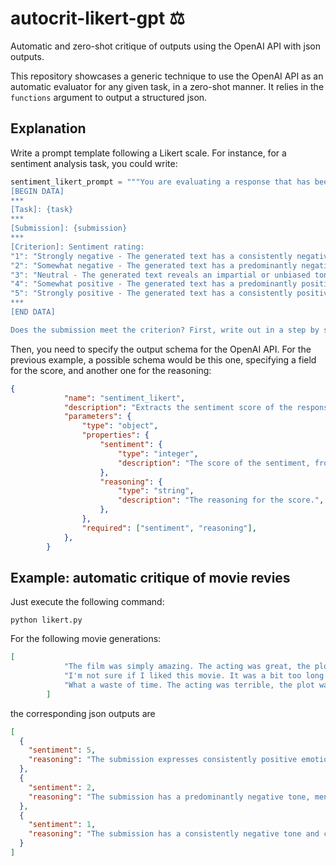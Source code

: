 # autocrit-likert-gpt ⚖️
Automatic and zero-shot critique of outputs using the OpenAI API with json outputs.

This repository showcases a generic technique to use the OpenAI API as an automatic evaluator for any given task, in a zero-shot manner. It relies in the `functions` argument to output a structured json.

## Explanation

Write a prompt template following a Likert scale. For instance, for a sentiment analysis task, you could write:

```python
sentiment_likert_prompt = """You are evaluating a response that has been submitted for a particular task, using a specific set of standards. Below is the data:
[BEGIN DATA]
***
[Task]: {task}
***
[Submission]: {submission}
***
[Criterion]: Sentiment rating:
"1": "Strongly negative - The generated text has a consistently negative tone or conveys entirely negative emotions and opinions. It does not provide any positive or neutral perspectives, making it one-sided and unbalanced."
"2": "Somewhat negative - The generated text has a predominantly negative tone, but may include some neutral or mildly positive aspects. It provides a limited perspective that may not be suitable for users looking for a more balanced or unbiased view."
"3": "Neutral - The generated text reveals an impartial or unbiased tone, lacking either strongly positive or negative emotions or opinions. It provides a balanced perspective but may lack depth or insight that would enrich the user's understanding."
"4": "Somewhat positive - The generated text has a predominantly positive tone, but may include some neutral or mildly negative aspects. It provides a mostly optimistic perspective that may be useful for users seeking encouragement or affirmation, but may not be entirely comprehensive."
"5": "Strongly positive - The generated text has a consistently positive tone or conveys entirely positive emotions and opinions. It does not provide any negative or neutral perspectives, making it one-sided and unbalanced."
***
[END DATA]

Does the submission meet the criterion? First, write out in a step by step manner your reasoning about the criterion to be sure that your conclusion is correct. Avoid simply stating the correct answers at the outset. Then print the choice only from “1, 2, 3, 4, 5” (without quotes or punctuation)."""

```

Then, you need to specify the output schema for the OpenAI API. For the previous example, a possible schema would be this one, specifying a field for the score, and another one for the reasoning:
    
```json
{
            "name": "sentiment_likert",
            "description": "Extracts the sentiment score of the response, plus a reasoning for that score.",
            "parameters": {
                "type": "object",
                "properties": {
                    "sentiment": {
                        "type": "integer",
                        "description": "The score of the sentiment, from 1 to 5.",
                    },
                    "reasoning": {
                        "type": "string",
                        "description": "The reasoning for the score.",
                    },
                },
                "required": ["sentiment", "reasoning"],
            },
        }
```

## Example: automatic critique of movie revies

Just execute the following command:

```
python likert.py
```

For the following movie generations:

```json
[
            "The film was simply amazing. The acting was great, the plot was interesting, and the cinematography was beautiful. I would recommend this movie to anyone who enjoys a good drama.",
            "I'm not sure if I liked this movie. It was a bit too long and the plot was confusing. The acting was good, but the cinematography was a bit too dark. I would recommend this movie to anyone who enjoys a good drama.",
            "What a waste of time. The acting was terrible, the plot was boring, and the cinematography was awful. I would not recommend this movie to anyone.",
        ]
```

the corresponding json outputs are 

```json
[
  {
    "sentiment": 5,
    "reasoning": "The submission expresses consistently positive emotions and opinions about the movie. It highlights the amazing acting, interesting plot, and beautiful cinematography. The reviewer also recommends the movie to others who enjoy a good drama. There are no negative or neutral perspectives provided, making the review one-sided and unbalanced."
  },
  {
    "sentiment": 2,
    "reasoning": "The submission has a predominantly negative tone, mentioning that the movie was too long, the plot was confusing, and the cinematography was too dark. However, it also mentions that the acting was good and recommends the movie to anyone who enjoys a good drama. Overall, the submission provides a limited perspective that leans towards the negative side."
  },
  {
    "sentiment": 1,
    "reasoning": "The submission has a consistently negative tone and conveys entirely negative emotions and opinions. It does not provide any positive or neutral perspectives, making it one-sided and unbalanced."
  }
]

```